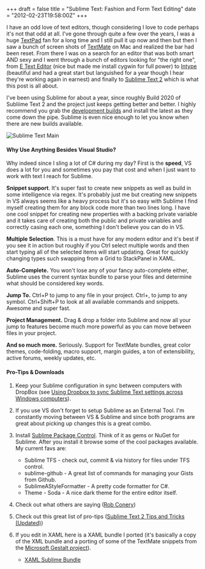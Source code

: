 +++
draft = false
title = "Sublime Text: Fashion and Form Text Editing"
date = "2012-02-23T19:58:00Z"
+++

I have an odd love of text editors, though considering I love to code perhaps it's not that odd at all.  I've gone through quite a few over the years, I was a huge [TextPad](http://www.textpad.com/) fan for a long time and I still pull it up now and then but then I saw a bunch of screen shots of [TextMate](http://macromates.com/) on Mac and realized the bar had been reset.  From there I was on a search for an editor that was both smart AND sexy and I went through a bunch of editors looking for "the right one", from [E Text Editor](http://www.e-texteditor.com/) (nice but made me install cygwin for full power) to [Intype](http://inotai.com/intype/) (beautiful and had a great start but languished for a year though I hear they're working again in earnest) and finally to [Sublime Text 2](http://www.sublimetext.com/) which is what this post is all about.

I've been using Sublime for about a year, since roughly Build 2020 of Subliime Text 2 and the project just keeps getting better and better.  I highly recommend you grab the [development builds](http://www.sublimetext.com/2) and install the latest as they come down the pipe.  Sublime is even nice enough to let you know when there are new builds available.

![Sublime Text Main](http://shawnoster.blog.s3.amazonaws.com/content/Sublime%20Text%20Main.PNG "Sublime Text Main")

#### Why Use Anything Besides Visual Studio?

Why indeed since I sling a lot of C# during my day?  First is the **speed**, VS does a lot for you and sometimes you pay that cost and when I just want to work with text I reach for Sublime.

**Snippet support**.  It's super fast to create new snippets as well as build in some intelligence via regex.  It's probably just me but creating new snippets in VS always seems like a heavy process but it's so easy with Sublime I find myself creating them for any block code more than two lines long.  I have one cool snippet for creating new properties with a backing private variable and it takes care of creating both the public and private variables and correctly casing each one, something I don't believe you can do in VS.

**Multiple Selection**. This is a must have for any modern editor and it's best if you see it in action but roughly if you Ctrl select multiple words and then start typing all of the selected items will start updating.  Great for quickly changing types such swapping from a Grid to StackPanel in XAML.

**Auto-Complete.** You won't lose any of your fancy auto-complete either, Sublime uses the current syntax bundle to parse your files and determine what should be considered key words.

**Jump To.** Ctrl+P to jump to any file in your project. Ctrl+, to jump to any symbol. Ctrl+Shift+P to look at all available commands and snippets.  Awesome and super fast.

**Project Management.** Drag & drop a folder into Sublime and now all your jump to features become much more powerful as you can move between files in your project.

**And so much more.**  Seriously. Support for TextMate bundles, great color themes, code-folding, macro support, margin guides, a ton of extensibility, active forums, weekly updates, etc.

#### Pro-Tips & Downloads

1.  Keep your Sublime configuration in sync between computers with DropBox (see [Using Dropbox to sync Sublime Text settings across Windows computers](http://juhap.iki.fi/misc/using-dropbox-to-sync-sublime-text-settings-across-windows-computers/)).

2.  If you use VS don't forget to setup Sublime as an External Tool.  I'm constantly moving between VS & Sublime and since both programs are great about picking up changes this is a great combo.

3.  Install [Sublime Package Control](http://wbond.net/sublime_packages/package_control).  Think of it as gems or NuGet for Sublime.  After you install it browse some of the cool packages available.  My current favs are:

    *   Sublime TFS - check out, commit & via history for files under TFS control.
    *   sublime-github - A great list of commands for managing your Gists from Github.
    *   SublimeAStyleFormatter - A pretty code formatter for C#.
    *   Theme - Soda -  A nice dark theme for the entire editor itself.

4.  Check out what others are saying ([Rob Conery](http://wekeroad.com/2012/01/13/sublime-text-the-text-editor-youll-fall-in-love-with-3/))

5.  Check out this great list of pro-tips ([Sublime Text 2 Tips and Tricks (Updated)](http://net.tutsplus.com/tutorials/tools-and-tips/sublime-text-2-tips-and-tricks/))

6.  If you edit in XAML here is a XAML bundle I ported (it's basically a copy of the XML bundle and a porting of some of the TextMate snippets from the [Microsoft Gestalt project](http://visitmix.com/labs/gestalt/)).

    *   [XAML Sublime Bundle](http://shawnoster.blog.s3.amazonaws.com/downloads/XAML.zip)
